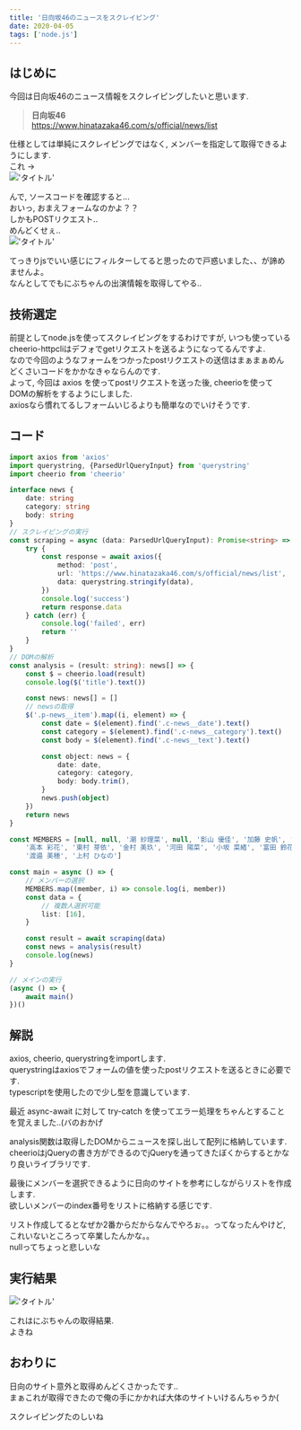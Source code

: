 ```yaml
---
title: '日向坂46のニュースをスクレイピング'
date: 2020-04-05
tags: ['node.js']
---
```


## はじめに
今回は日向坂46のニュース情報をスクレイピングしたいと思います.  

> **日向坂46**  
> https://www.hinatazaka46.com/s/official/news/list  

仕様としては単純にスクレイピングではなく, メンバーを指定して取得できるようにします.  
これ →  
!['タイトル'](https://i.gyazo.com/6d5dfac1c9cea2c99b2a8e9b736ef6a2.jpg)

んで, ソースコードを確認すると...  
おいっ, おまえフォームなのかよ？？  
しかもPOSTリクエスト..  
めんどくせぇ..  
!['タイトル'](https://i.gyazo.com/a39126db248f2039edffa6490f0fe876.png)

てっきりjsでいい感じにフィルターしてると思ったので戸惑いました、、が諦めませんよ。  
なんとしてでもにぶちゃんの出演情報を取得してやる..  

## 技術選定
前提としてnode.jsを使ってスクレイピングをするわけですが, いつも使っているcheerio-httpcliはデフォでgetリクエストを送るようになってるんですよ.  
なので今回のようなフォームをつかったpostリクエストの送信はまぁまぁめんどくさいコードをかかなきゃならんのです.  
よって, 今回は axios を使ってpostリクエストを送った後, cheerioを使ってDOMの解析をするようにしました.  
axiosなら慣れてるしフォームいじるよりも簡単なのでいけそうです.  

## コード
```typescript
import axios from 'axios'
import querystring, {ParsedUrlQueryInput} from 'querystring'
import cheerio from 'cheerio'

interface news {
    date: string
    category: string
    body: string
}
// スクレイピングの実行
const scraping = async (data: ParsedUrlQueryInput): Promise<string> => {
    try {
        const response = await axios({
            method: 'post',
            url: 'https://www.hinatazaka46.com/s/official/news/list',
            data: querystring.stringify(data),
        })
        console.log('success')
        return response.data
    } catch (err) {
        console.log('failed', err)
        return ''
    }
}
// DOMの解析
const analysis = (result: string): news[] => {
    const $ = cheerio.load(result)
    console.log($('title').text())

    const news: news[] = []
    // newsの取得
    $('.p-news__item').map((i, element) => {
        const date = $(element).find('.c-news__date').text()
        const category = $(element).find('.c-news__category').text()
        const body = $(element).find('.c-news__text').text()

        const object: news = {
            date: date,
            category: category,
            body: body.trim(),
        }
        news.push(object)
    })
    return news
}

const MEMBERS = [null, null, '潮 紗理菜', null, '影山 優佳', '加藤 史帆', '齊藤 京子', '佐々木 久美', '佐々木 美玲', '高瀬 愛奈',
    '高本 彩花', '東村 芽依', '金村 美玖', '河田 陽菜', '小坂 菜緒', '富田 鈴花', '丹生 明里', '濱岸 ひより', '松田 好花', '宮田 愛萌',
    '渡邉 美穂', '上村 ひなの']

const main = async () => {
    // メンバーの選択
    MEMBERS.map((member, i) => console.log(i, member))
    const data = {
        // 複数人選択可能
        list: [16],
    }

    const result = await scraping(data)
    const news = analysis(result)
    console.log(news)
}

// メインの実行
(async () => {
    await main()
})()
```

## 解説
axios, cheerio, querystringをimportします.  
querystringはaxiosでフォームの値を使ったpostリクエストを送るときに必要です.  
typescriptを使用したので少し型を意識しています.  

最近 async-await に対して try-catch を使ってエラー処理をちゃんとすることを覚えました..(バのおかげ  

analysis関数は取得したDOMからニュースを探し出して配列に格納しています.  
cheerioはjQueryの書き方ができるのでjQueryを通ってきたぼくからするとかなり良いライブラリです.  

最後にメンバーを選択できるように日向のサイトを参考にしながらリストを作成します.  
欲しいメンバーのindex番号をリストに格納する感じです.  

リスト作成してるとなぜか2番からだからなんでやろぉ。。ってなったんやけど, これいないところって卒業したんかな。。  
nullってちょっと悲しいな  

## 実行結果
!['タイトル'](https://i.gyazo.com/c034f98051223d59b1ca2bd984b4050a.png)

これはにぶちゃんの取得結果.  
よきね　　

## おわりに
日向のサイト意外と取得めんどくさかったです..  
まぁこれが取得できたので俺の手にかかれば大体のサイトいけるんちゃうか(  

スクレイピングたのしいね  